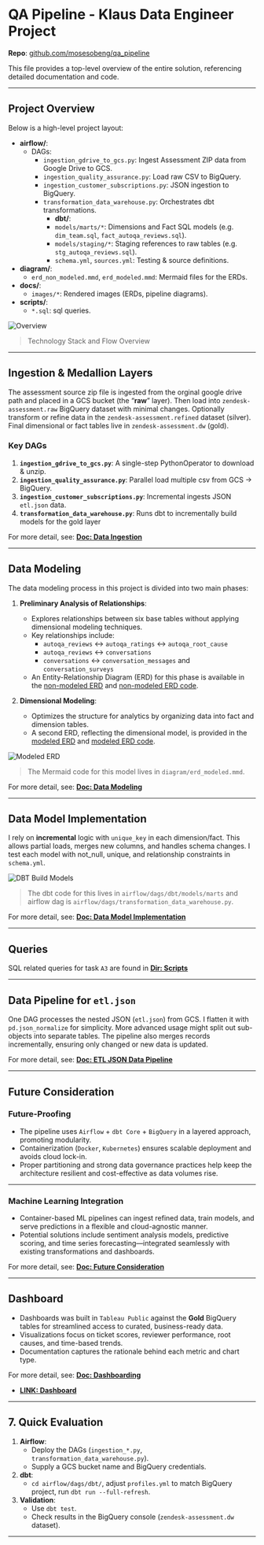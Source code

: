 


# QA Pipeline - Klaus Data Engineer Project

**Repo**: [github.com/mosesobeng/qa_pipeline](https://github.com/mosesobeng/qa_pipeline)

This file provides a top-level overview of the entire solution, referencing detailed documentation and code.

---

##  Project Overview

Below is a high-level project layout:

- **airflow/**:
  - DAGs: 
    - `ingestion_gdrive_to_gcs.py`: Ingest Assessment ZIP data from Google Drive to GCS.
    - `ingestion_quality_assurance.py`: Load raw CSV to BigQuery.
    - `ingestion_customer_subscriptions.py`: JSON ingestion to BigQuery.
    - `transformation_data_warehouse.py`: Orchestrates dbt transformations.
        - **dbt/**:
        - `models/marts/*`: Dimensions and Fact SQL models (e.g. `dim_team.sql`, `fact_autoqa_reviews.sql`).
        - `models/staging/*`: Staging references to raw tables (e.g. `stg_autoqa_reviews.sql`).
        - `schema.yml`, `sources.yml`: Testing & source definitions.
- **diagram/**:
  - `erd_non_modeled.mmd`, `erd_modeled.mmd`: Mermaid files for the ERDs.
- **docs/**:
  - `images/*`: Rendered images (ERDs, pipeline diagrams).
- **scripts/**:
    - `*.sql`: sql queries.

![Overview](docs/images/overview.png "Overview")
> Technology Stack and Flow Overview
---

##  Ingestion & Medallion Layers

The assessment source zip file is ingested from the orginal google drive path and placed in a GCS bucket (the “**raw**” layer). Then load into `zendesk-assessment.raw` BigQuery dataset with minimal changes. Optionally transform or refine data in the `zendesk-assessment.refined` dataset (silver). Final dimensional or fact tables live in `zendesk-assessment.dw` (gold).

### Key DAGs
1. **`ingestion_gdrive_to_gcs.py`**: A single-step PythonOperator to download & unzip.  
2. **`ingestion_quality_assurance.py`**: Parallel load multiple csv from GCS → BigQuery.  
3. **`ingestion_customer_subscriptions.py`**: Incremental ingests JSON `etl.json` data.  
4. **`transformation_data_warehouse.py`**: Runs dbt to incrementally build models for the gold layer 

For more detail, see:
 **[Doc: Data Ingestion](docs/data_ingestion.md)**

---

##  Data Modeling

The data modeling process in this project is divided into two main phases:

1. **Preliminary Analysis of Relationships**:
   - Explores relationships between six base tables without applying dimensional modeling techniques.
   - Key relationships include:
     - `autoqa_reviews` ↔ `autoqa_ratings` ↔ `autoqa_root_cause`
     - `autoqa_reviews` ↔ `conversations`
     - `conversations` ↔ `conversation_messages` and `conversation_surveys`
   - An Entity-Relationship Diagram (ERD) for this phase is available in the [non-modeled ERD](docs/images/erd_non_modeled.png) and [non-modeled ERD code](diagram/erd_non_modeled.mmd).

2. **Dimensional Modeling**:
   - Optimizes the structure for analytics by organizing data into fact and dimension tables.
   - A second ERD, reflecting the dimensional model, is provided in the [modeled ERD](docs/images/erd_modeled.png) and [modeled ERD code](diagram/erd_modeled.mmd).

![Modeled ERD](docs/images/erd_modeled.png "Modeled ERD")

> The Mermaid code for this model lives in `diagram/erd_modeled.mmd`.

For more detail, see:
 **[Doc: Data Modeling](docs/data_model.md)**


---

##  Data Model Implementation

I rely on **incremental** logic with `unique_key` in each dimension/fact. This allows partial loads, merges new columns, and handles schema changes. I test each model with not_null, unique, and relationship constraints in `schema.yml`.

![DBT Build Models](docs/images/transformation_dag.png "DBT Build Models")

> The dbt code for this lives in `airflow/dags/dbt/models/marts` and airflow dag is `airflow/dags/transformation_data_warehouse.py`.

For more detail, see:
 **[Doc: Data Model Implementation](docs/data_model_implementation.md)**

---

##  Queries 

SQL related queries for task `A3` are found in **[Dir: Scripts](scripts/)**

---

##  Data Pipeline for `etl.json`

One DAG processes the nested JSON (`etl.json`) from GCS. I flatten it with `pd.json_normalize` for simplicity. More advanced usage might split out sub-objects into separate tables. The pipeline also merges records incrementally, ensuring only changed or new data is updated.


For more detail, see:
 **[Doc: ETL JSON Data Pipeline](docs/data_pipeline_for_json_file.md)**

---
##  Future Consideration 

###  Future-Proofing 

- The pipeline uses `Airflow` + `dbt Core` + `BigQuery` in a layered approach, promoting modularity.  
- Containerization (`Docker`, `Kubernetes`) ensures scalable deployment and avoids cloud lock-in.  
- Proper partitioning and strong data governance practices help keep the architecture resilient and cost-effective as data volumes rise.

---

###  Machine Learning Integration

- Container-based ML pipelines can ingest refined data, train models, and serve predictions in a flexible and cloud-agnostic manner.  
- Potential solutions include sentiment analysis models, predictive scoring, and time series forecasting—integrated seamlessly with existing transformations and dashboards.


For more detail, see:
 **[Doc: Future Consideration](docs/future_considerations.md)**

---

##  Dashboard 

- Dashboards was built in `Tableau Public` against the **Gold** BigQuery tables for streamlined access to curated, business-ready data.  
- Visualizations focus on ticket scores, reviewer performance, root causes, and time-based trends.  
- Documentation captures the rationale behind each metric and chart type.

For more detail, see:
 **[Doc: Dashboarding](docs/dashboarding.md)**

- **[LINK: Dashboard ](https://public.tableau.com/app/profile/moses.obeng/viz/qa_dashboard/Dashboard14?publish=yes)**

---

## 7. Quick Evaluation

1. **Airflow**:  
   - Deploy the DAGs (`ingestion_*.py`, `transformation_data_warehouse.py`).  
   - Supply a GCS bucket name and BigQuery credentials.
2. **dbt**:  
   - `cd airflow/dags/dbt/`, adjust `profiles.yml` to match BigQuery project, run `dbt run --full-refresh`.  
3. **Validation**:  
   - Use `dbt test`.  
   - Check results in the BigQuery console (`zendesk-assessment.dw` dataset).  



---


